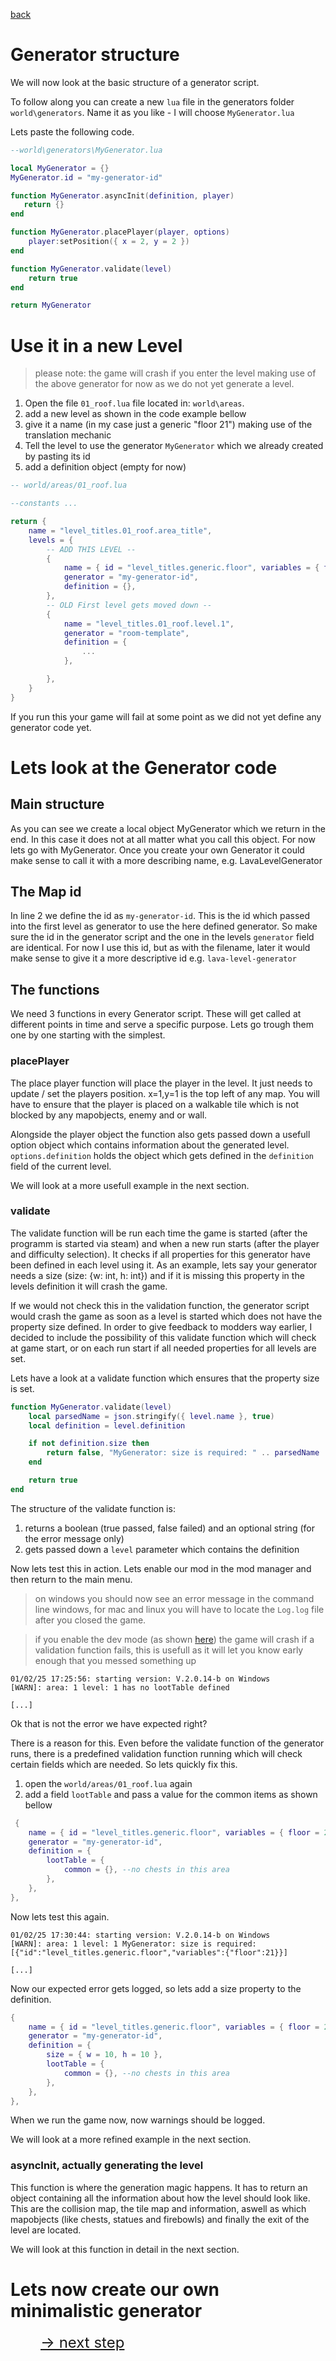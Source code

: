 <a href="./index.md">back</a>

# Generator structure
We will now look at the basic structure of a generator script.

To follow along you can create a new `lua` file in the generators folder `world\generators`. Name it as you like - I will choose `MyGenerator.lua`

Lets paste the following code.

```lua
--world\generators\MyGenerator.lua

local MyGenerator = {}
MyGenerator.id = "my-generator-id"

function MyGenerator.asyncInit(definition, player)
   return {}
end

function MyGenerator.placePlayer(player, options)
    player:setPosition({ x = 2, y = 2 })
end

function MyGenerator.validate(level)
    return true
end

return MyGenerator

```

# Use it in a new Level
> please note: the game will crash if you enter the level making use of the above generator for now as we do not yet generate a level.

1. Open the file `01_roof.lua` file located in: `world\areas`.
2. add a new level as shown in the code example bellow
3. give it a name (in my case just a generic "floor 21") making use of the translation mechanic
4. Tell the level to use the generator `MyGenerator` which we already created by pasting its id
5. add a definition object (empty for now)

```lua
-- world/areas/01_roof.lua

--constants ...

return {
    name = "level_titles.01_roof.area_title",
    levels = {
        -- ADD THIS LEVEL --
        {
            name = { id = "level_titles.generic.floor", variables = { floor = 21 } },
            generator = "my-generator-id",
            definition = {},
        },
        -- OLD First level gets moved down --
        {
            name = "level_titles.01_roof.level.1",
            generator = "room-template",
            definition = {
                ...
            },

        },
    }
}
```
If you run this your game will fail at some point as we did not yet define any generator code yet.

# Lets look at the Generator code

## Main structure
As you can see we create a local object MyGenerator which we return in the end. In this case it does not at all matter what you call this object. For now lets go with MyGenerator. Once you create your own Generator it could make sense to call it with a more describing name, e.g. LavaLevelGenerator

## The Map id
In line 2 we define the id as `my-generator-id`. This is the id which passed into the first level as generator to use the here defined generator. So make sure the id in the generator script and the one in the levels `generator` field are identical. For now I use this id, but as with the filename, later it would make sense to give it a more descriptive id e.g. `lava-level-generator`

## The functions
We need 3 functions in every Generator script. These will get called at different points in time and serve a specific purpose. Lets go trough them one by one starting with the simplest.

### placePlayer
The place player function will place the player in the level. It just needs to update / set the players position. x=1,y=1 is the top left of any map. You will have to ensure that the player is placed on a walkable tile which is not blocked by any mapobjects, enemy and or wall.

Alongside the player object the function also gets passed down a usefull option object which contains information about the generated level. `options.definition` holds the object which gets defined in the `definition` field of the current level.

We will look at a more usefull example in the next section.

### validate
The validate function will be run each time the game is started (after the programm is started via steam) and when a new run starts (after the player and difficulty selection). It checks if all properties for this generator have been defined in each level using it. As an example, lets say your generator needs a size (size: {w: int, h: int}) and if it is missing this property in the levels definition it will crash the game.

If we would not check this in the validation function, the generator script would crash the game as soon as a level is started which does not have the property size defined. In order to give feedback to modders way earlier, I decided to include the possibility of this validate function which will check at game start, or on each run start if all needed properties for all levels are set.

Lets have a look at a validate function which ensures that the property size is set.

```lua
function MyGenerator.validate(level)
    local parsedName = json.stringify({ level.name }, true)
    local definition = level.definition

    if not definition.size then
        return false, "MyGenerator: size is required: " .. parsedName
    end

    return true
end
```

The structure of the validate function is:
1. returns a boolean (true passed, false failed) and an optional string (for the error message only)
2. gets passed down a `level` parameter which contains the definition

Now lets test this in action. Lets enable our mod in the mod manager and then return to the main menu. 

> on windows you should now see an error message in the command line windows, for mac and linux you will have to locate the `Log.log` file after you closed the game.

> if you enable the dev mode (as shown [here](../tipps-and-tricks/devmode.md)) the game will crash if a validation function fails, this is usefull as it will let you know early enough that you messed something up

```
01/02/25 17:25:56: starting version: V.2.0.14-b on Windows
[WARN]: area: 1 level: 1 has no lootTable defined

[...]

```

Ok that is not the error we have expected right? 

There is a reason for this. Even before the validate function of the generator runs, there is a predefined validation function running which will check certain fields which are needed. So lets quickly fix this.

1. open the `world/areas/01_roof.lua` again
2. add a field `lootTable` and pass a value for the common items as shown bellow

```lua
 {
    name = { id = "level_titles.generic.floor", variables = { floor = 21 } },
    generator = "my-generator-id",
    definition = {
        lootTable = {
            common = {}, --no chests in this area
        },
    },
},
```

Now lets test this again. 

```
01/02/25 17:30:44: starting version: V.2.0.14-b on Windows
[WARN]: area: 1 level: 1 MyGenerator: size is required: [{"id":"level_titles.generic.floor","variables":{"floor":21}}]

[...]

```

Now our expected error gets logged, so lets add a size property to the definition.

```lua
{
    name = { id = "level_titles.generic.floor", variables = { floor = 21 } },
    generator = "my-generator-id",
    definition = {
        size = { w = 10, h = 10 },
        lootTable = {
            common = {}, --no chests in this area
        },
    },
},
```

When we run the game now, now warnings should be logged.

We will look at a more refined example in the next section.

### asyncInit, actually generating the level
This function is where the generation magic happens. It has to return an object containing all the information about how the level should look like. This are the collision map, the tile map and information, aswell as which mapobjects (like chests, statues and firebowls) and finally the exit of the level are located.

We will look at this function in detail in the next section.

# Lets now create our own minimalistic generator

<a href="./minimalistic-generator.md" style="margin-left: 48px; font-size: 24px">-> next step</a>